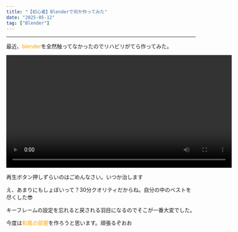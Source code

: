 ```yaml
---
title: "【初心者】Blenderで何か作ってみた"
date: "2025-05-12"
tag: ["Blender"]
---
```

___

最近、<span style="color: orange">blender</span>を全然触ってなかったのでリハビリがてら作ってみた。

<video controls width="600"><source src="/images/catch-copy.mp4" type="video/mp4"></video>

再生ボタン押しずらいのはごめんなさい。いつか治します

え、あまりにもしょぼいって？30分クオリティだからね。自分の中のベストを尽くした😎

キーフレームの設定を忘れると戻される羽目になるのでそこが一番大変でした。

今度は<span style="color: orange">和風の部屋</span>を作ろうと思います。頑張るぞおお